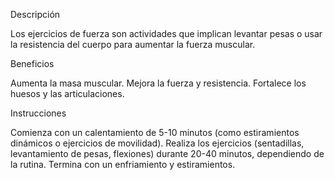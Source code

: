 Descripción

Los ejercicios de fuerza son actividades que implican levantar pesas o usar la resistencia del cuerpo para aumentar la fuerza muscular.

Beneficios

Aumenta la masa muscular.
Mejora la fuerza y resistencia.
Fortalece los huesos y las articulaciones.

Instrucciones

Comienza con un calentamiento de 5-10 minutos (como estiramientos dinámicos o ejercicios de movilidad).
Realiza los ejercicios (sentadillas, levantamiento de pesas, flexiones) durante 20-40 minutos, dependiendo de la rutina.
Termina con un enfriamiento y estiramientos.